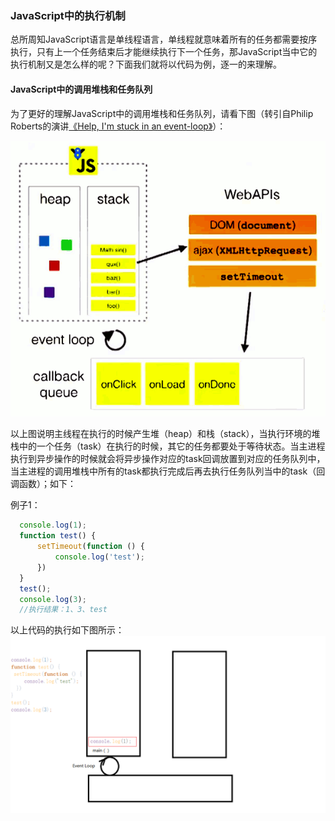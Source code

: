 ### JavaScript中的执行机制

 总所周知JavaScript语言是单线程语言，单线程就意味着所有的任务都需要按序执行，只有上一个任务结束后才能继续执行下一个任务，那JavaScript当中它的执行机制又是怎么样的呢？下面我们就将以代码为例，逐一的来理解。
 
#### JavaScript中的调用堆栈和任务队列
 为了更好的理解JavaScript中的调用堆栈和任务队列，请看下图（转引自Philip Roberts的演讲[《Help, I'm stuck in an event-loop》](http://vimeo.com/96425312)）：
 
   ![image](./3.png)
   
  以上图说明主线程在执行的时候产生堆（heap）和栈（stack），当执行环境的堆栈中的一个任务（task）在执行的时候，其它的任务都要处于等待状态。当主进程执行到异步操作的时候就会将异步操作对应的task回调放置到对应的任务队列中，当主进程的调用堆栈中所有的task都执行完成后再去执行任务队列当中的task（回调函数）；如下：
 
 例子1：
  ```javascript
    console.log(1);
    function test() {
        setTimeout(function () {
            console.log('test');
        })
    }
    test();
    console.log(3);
    //执行结果：1、3、test
   ```
   以上代码的执行如下图所示：
   ![image](./1.png)